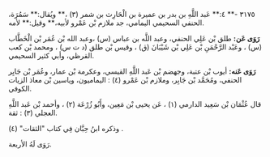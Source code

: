 ٣١٧٥ -** ٤:** عَبد اللَّهِ بن بدر بن عميرة بن الْحَارِث بن شمر (٣) ،** ويُقال:** سَمُرَة، الحنفي السحيمي اليمامي، جد ملازم بْن عَمْرو لأبيه،** وقيل:** لأمه.

**رَوَى عَن:** طلق بْن عَلِي الحنفي، وعبد اللَّه بن عباس (س) ،وعبد الله بْن عُمَر بْن الْخَطَّاب (س) ، وعَبْد الرَّحْمَنِ بْن عَلِي بْن شَيْبَانَ (ق) ، وقيس بْن طلق (د ت س) ، ومحمد بْن كعب القرظي، وأبي كثير السحيمي.

**رَوَى عَنه:** أيوب بْن عتبة، وجهضم بْن عَبد اللَّهِ القيسي، وعكرمة بْن عمار، وعُمَر بْن جَابِر الحنفي، ومُحَمَّد بْن جَابِر، وملازم بْن عَمْرو (٤) : اليماميون، وياسين بْن معاذ الزيات الكوفي.

قال عُثْمَان بْن سَعِيد الدارمي (١) ، عَن يحيى بْن مَعِين، وأَبُو زُرْعَة (٢) ، وأحمد بْن عَبد اللَّهِ العجلي (٣) : ثقة.

وذكره ابنُ حِبَّان فِي كتاب "الثقات" (٤) .

رَوَى لَهُ الأربعة.